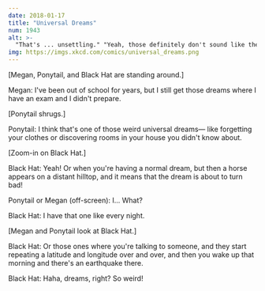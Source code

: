 ```yaml
---
date: 2018-01-17
title: "Universal Dreams"
num: 1943
alt: >-
  "That's ... unsettling." "Yeah, those definitely don't sound like the normal drea– ＬＡＴＩＴＵＤＥ ＴＨＲＥＥ ＦＩＶＥ ＰＯＩＮＴ..." 
img: https://imgs.xkcd.com/comics/universal_dreams.png
---
```

[Megan, Ponytail, and Black Hat are standing around.]

Megan: I've been out of school for years, but I still get those dreams where I have an exam and I didn't prepare.

[Ponytail shrugs.]

Ponytail: I think that's one of those weird universal dreams— like forgetting your clothes or discovering rooms in your house you didn't know about.

[Zoom-in on Black Hat.]

Black Hat: Yeah! Or when you're having a normal dream, but then a horse appears on a distant hilltop, and it means that the dream is about to turn bad!

Ponytail or Megan (off-screen): I... What?

Black Hat: I have that one like every night.

[Megan and Ponytail look at Black Hat.]

Black Hat: Or those ones where you're talking to someone, and they start repeating a latitude and longitude over and over, and then you wake up that morning and there's an earthquake there.

Black Hat: Haha, dreams, right? So weird!